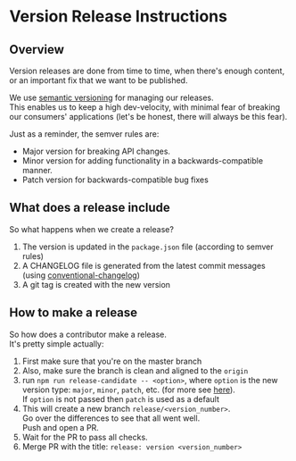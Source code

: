 # Version Release Instructions

## Overview
Version releases are done from time to time, 
when there's enough content, or an important fix that we want to be published.

We use [semantic versioning](https://semver.org/) for managing our releases.  
This enables us to keep a high dev-velocity, with minimal fear of breaking our consumers' applications 
(let's be honest, there will always be this fear).

Just as a reminder, the semver rules are:
* Major version for breaking API changes.
* Minor version for adding functionality in a backwards-compatible manner.
* Patch version for backwards-compatible bug fixes

## What does a release include
So what happens when we create a release?

1. The version is updated in the `package.json` file (according to semver rules)
2. A CHANGELOG file is generated from the latest commit messages (using [conventional-changelog](https://github.com/conventional-changelog/conventional-changelog))
3. A git tag is created with the new version

## How to make a release
So how does a contributor make a release.  
It's pretty simple actually:

1. First make sure that you're on the master branch
2. Also, make sure the branch is clean and aligned to the `origin`
3. run `npm run release-candidate -- <option>`, where `option` is the new version type:
`major`, `minor`, `patch`, etc. (for more see [here](https://git-scm.com/book/en/v2/Git-Basics-Tagging)).  
If `option` is not passed then `patch` is used as a default
4. This will create a new branch `release/<version_number>`.  
Go over the differences to see that all went well.   
Push and open a PR.
5. Wait for the PR to pass all checks.
6. Merge PR with the title: `release: version <version_number>`


